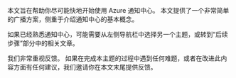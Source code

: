 
本文旨在帮助你尽可能快地开始使用 Azure 通知中心。 本文提供了一个非常简单的广播方案，侧重于介绍通知中心的基本概念。

如果已经熟悉通知中心，可能需要从左侧导航栏中选择另一个主题，或转到“后续步骤”部分中的相关文章。

我们非常重视反馈。 如果在完成本主题的过程中遇到任何难题，或者在改进此内容方面有任何建议，我们邀请你在本文末尾提供反馈。

